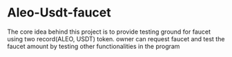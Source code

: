 # Aleo-Usdt-faucet
The core idea behind this project is to provide testing ground for faucet using two record(ALEO, USDT) token. owner can request faucet and test the faucet amount by testing other functionalities in the program 
